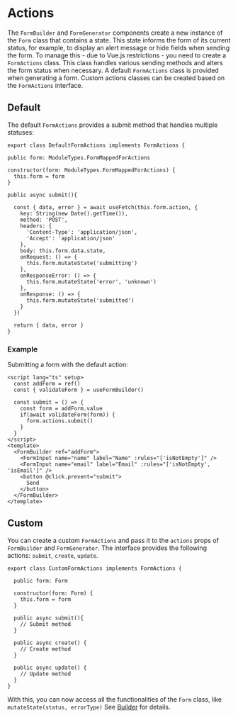# Actions

The `FormBuilder` and `FormGenerator` components create a new instance of the `Form` class that contains a state. This state informs the form of its current status, for example, to display an alert message or hide fields when sending the form. To manage this - due to Vue.js restrictions - you need to create a `FormActions` class. This class handles various sending methods and alters the form status when necessary. A default `FormActions` class is provided when generating a form. Custom actions classes can be created based on the `FormActions` interface.



## Default

The default `FormActions` provides a submit method that handles multiple statuses:

```TS
export class DefaultFormActions implements FormActions {

public form: ModuleTypes.FormMappedForActions

constructor(form: ModuleTypes.FormMappedForActions) {
  this.form = form
}

public async submit(){    

  const { data, error } = await useFetch(this.form.action, {
    key: String(new Date().getTime()),
    method: 'POST',
    headers: {
      'Content-Type': 'application/json',
      'Accept': 'application/json'
    },
    body: this.form.data.state,
    onRequest: () => {
      this.form.mutateState('submitting')
    },
    onResponseError: () => {
      this.form.mutateState('error', 'unknown')
    },
    onResponse: () => {
      this.form.mutateState('submitted')
    }
  })

  return { data, error }
}
```

### Example

Submitting a form with the default action:

```VUE
<script lang="ts" setup>
  const addForm = ref()
  const { validateForm } = useFormBuilder()

  const submit = () => {
    const form = addForm.value
    if(await validateForm(form)) {
      form.actions.submit()
    }
  }
</script>
<template>
  <FormBuilder ref="addForm">
    <FormInput name="name" label="Name" :rules="['isNotEmpty']" />
    <FormInput name="email" label="Email" :rules="['isNotEmpty', 'isEmail']" />
    <button @click.prevent="submit">
      Send
    </button>  
  </FormBuilder>
</template>
```

## Custom

You can create a custom `FormActions` and pass it to the `actions` props of `FormBuilder` and `FormGenerator`. The interface provides the following actions:  `submit`, `create`, `update`. 

```TS
export class CustomFormActions implements FormActions {

  public form: Form
  
  constructor(form: Form) {
    this.form = form
  }

  public async submit(){    
    // Submit method
  }

  public async create() {
    // Create method
  }

  public async update() {
    // Update method
  }
}
```

With this, you can now access all the functionalities of the `Form` class, like `mutateState(status, errorType)` See [Builder](/guide/build.html) for details. 
